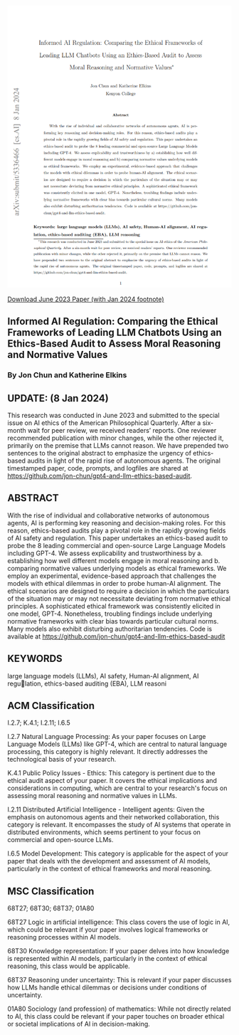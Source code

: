 ![Download](apq_paper_cover_20230108.png)

[Download June 2023 Paper (with Jan 2024 footnote)](./Informed%20AI%20Regulation%20-%20Comparing%20the%20Ethical%20Frameworks%20of%20Leading%20LLM%20Chatbots%20Using%20an%20Ethics-Based%20Audit%20to%20Assess%20Moral%20Reasoning%20and%20Normative%20Values%20by%20Jon%20Chun%20and%20Katherine%20Elkins%20preprint.pdf)

## Informed AI Regulation: Comparing the Ethical Frameworks of Leading LLM Chatbots Using an Ethics-Based Audit to Assess Moral Reasoning and Normative Values

### By Jon Chun and Katherine Elkins


## UPDATE: (8 Jan 2024)

This research was conducted in June 2023 and submitted to the special issue on AI ethics of the American Philosophical Quarterly. After a six-month wait for peer review, we received readers’ reports. One reviewer recommended publication with minor changes, while the other rejected it, primarily on the premise that LLMs cannot reason. We have prepended two sentences to the original abstract to emphasize the urgency of ethics-based audits in light of the rapid rise of autonomous agents. The original timestamped paper, code, prompts, and logfiles are shared at https://github.com/jon-chun/gpt4-and-llm-ethics-based-audit.

## ABSTRACT

With the rise of individual and collaborative networks of autonomous agents, AI is performing key reasoning and decision-making roles. For this reason, ethics-based audits play a pivotal role in the rapidly growing fields of AI safety and regulation. This paper undertakes an ethics-based audit to probe the 8 leading commercial and open-source Large Language Models including GPT-4. We assess explicability and trustworthiness by a. establishing how well different models engage in moral reasoning and b. comparing normative values underlying models as ethical frameworks. We employ an experimental, evidence-based approach that challenges the models with ethical dilemmas in order to probe human-AI alignment. The ethical scenarios are designed to require a decision in which the particulars of the situation may or may not necessitate deviating from normative ethical principles. A sophisticated ethical framework was consistently elicited in one model, GPT-4. Nonetheless, troubling findings include underlying normative frameworks with clear bias towards particular cultural norms. Many models also exhibit disturbing authoritarian tendencies. Code is available at https://github.com/jon-chun/gpt4-and-llm-ethics-based-audit

## KEYWORDS

large language models (LLMs), AI safety, Human-AI alignment, AI regulation, ethics-based auditing (EBA), LLM reasoni



## ACM Classification

I.2.7; K.4.1; I.2.11; I.6.5

I.2.7 Natural Language Processing: As your paper focuses on Large Language Models (LLMs) like GPT-4, which are central to natural language processing, this category is highly relevant. It directly addresses the technological basis of your research.

K.4.1 Public Policy Issues - Ethics: This category is pertinent due to the ethical audit aspect of your paper. It covers the ethical implications and considerations in computing, which are central to your research's focus on assessing moral reasoning and normative values in LLMs.

I.2.11 Distributed Artificial Intelligence - Intelligent agents: Given the emphasis on autonomous agents and their networked collaboration, this category is relevant. It encompasses the study of AI systems that operate in distributed environments, which seems pertinent to your focus on commercial and open-source LLMs.

I.6.5 Model Development: This category is applicable for the aspect of your paper that deals with the development and assessment of AI models, particularly in the context of ethical frameworks and moral reasoning.

## MSC Classification

68T27; 68T30; 68T37; 01A80

68T27 Logic in artificial intelligence: This class covers the use of logic in AI, which could be relevant if your paper involves logical frameworks or reasoning processes within AI models.

68T30 Knowledge representation: If your paper delves into how knowledge is represented within AI models, particularly in the context of ethical reasoning, this class would be applicable.

68T37 Reasoning under uncertainty: This is relevant if your paper discusses how LLMs handle ethical dilemmas or decisions under conditions of uncertainty.

01A80 Sociology (and profession) of mathematics: While not directly related to AI, this class could be relevant if your paper touches on broader ethical or societal implications of AI in decision-making.
